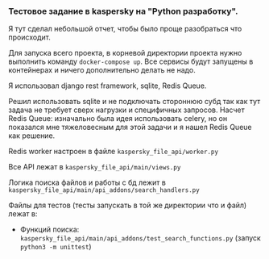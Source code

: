 ### Тестовое задание в kaspersky на "Python разработку".

Я тут сделал небольшой отчет, чтобы было проще разобраться что происходит. 

Для запуска всего проекта, в корневой директории проекта нужно выполнить команду `docker-compose up`. Все сервисы будут запущены в контейнерах и ничего дополнительно делать не надо.

Я использовал django rest framework, sqlite, Redis Queue.

Решил использовать sqlite и не подключать стороннюю субд так как тут задача не требует сверх нагрузки и специфичных запросов. Насчет Redis Queue: изначально была идея использовать celery, но он показался мне тяжеловесным для этой задачи и я нашел Redis Queue как решение.

Redis worker настроен в файле `kaspersky_file_api/worker.py`

Все API лежат в `kaspersky_file_api/main/views.py`

Логика поиска файлов и работы с бд лежит в `kaspersky_file_api/main/api_addons/search_handlers.py`

Файлы для тестов (тесты запускать в той же директории что и файл) лежат в:
* Функций поиска: `kaspersky_file_api/main/api_addons/test_search_functions.py` (запуск `python3 -m unittest`)